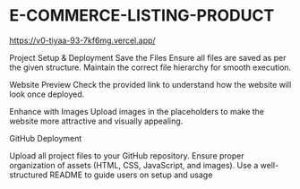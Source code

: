 # E-COMMERCE-LISTING-PRODUCT
https://v0-tiyaa-93-7kf6mg.vercel.app/



Project Setup & Deployment
Save the Files
Ensure all files are saved as per the given structure. Maintain the correct file hierarchy for smooth execution.

Website Preview
Check the provided link to understand how the website will look once deployed.

Enhance with Images
Upload images in the placeholders to make the website more attractive and visually appealing.

GitHub Deployment

Upload all project files to your GitHub repository.
Ensure proper organization of assets (HTML, CSS, JavaScript, and images).
Use a well-structured README to guide users on setup and usage
